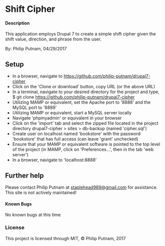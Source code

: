 # Shift Cipher

#### Description
This application employs Drupal 7 to create a simple shift cipher given the shift value, direction, and phrase from the user.

By: Philip Putnam, 04/29/2017

## Setup
* In a browser, navigate to https://github.com/philip-putnam/drupal7-cipher
* Click on the 'Clone or download' button, copy URL (or the above URL)
* In a terminal, navigate to your desired directory for the project and type, $ git clone https://github.com/philip-putnam/drupal7-cipher
* Utilizing MAMP or equivalent, set the Apache port to '8888' and the MySQL port to '8889'
* Utilizing MAMP or equivalent, start a MySQL server locally
* Navigate 'phpmyadmin' or equivalent in your browser
* Click on the 'import' tab and select the zipped file located in the project directory drupal7-cipher > sites > db-backup (named 'cipher.sql')
* Create user on localhost named 'bookstore' with the password 'bookstore' that has full access (can leave 'grant' unchecked)
* Ensure that your MAMP or equivalent software is pointed to the top level of the project (in MAMP, click on 'Preferences...', then in the tab 'web server')
* In a browser, navigate to 'localhost:8888'

## Further help

Please contact Philip Putnam at staplehead989@gmail.com for assistance. This site is not actively maintained!

#### Known Bugs

No known bugs at this time

### License

This project is licensed through MIT, &copy; Philip Putnam, 2017
